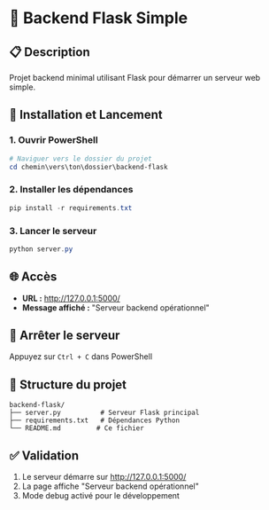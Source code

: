 # 🐍 Backend Flask Simple

## 📋 Description
Projet backend minimal utilisant Flask pour démarrer un serveur web simple.

## 🚀 Installation et Lancement

### 1. Ouvrir PowerShell
```powershell
# Naviguer vers le dossier du projet
cd chemin\vers\ton\dossier\backend-flask
```

### 2. Installer les dépendances
```powershell
pip install -r requirements.txt
```

### 3. Lancer le serveur
```powershell
python server.py
```

## 🌐 Accès
- **URL :** http://127.0.0.1:5000/
- **Message affiché :** "Serveur backend opérationnel"

## 🛑 Arrêter le serveur
Appuyez sur `Ctrl + C` dans PowerShell

## 📁 Structure du projet
```
backend-flask/
├── server.py          # Serveur Flask principal
├── requirements.txt   # Dépendances Python
└── README.md         # Ce fichier
```

## ✅ Validation
1. Le serveur démarre sur http://127.0.0.1:5000/
2. La page affiche "Serveur backend opérationnel"
3. Mode debug activé pour le développement